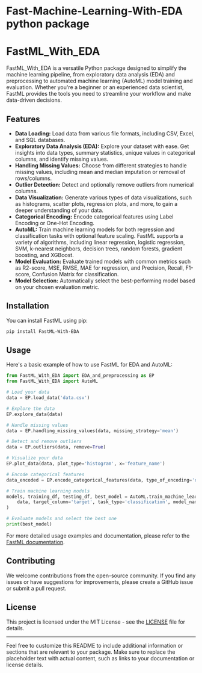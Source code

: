# Fast-Machine-Learning-With-EDA python package

# FastML_With_EDA

FastML_With_EDA is a versatile Python package designed to simplify the machine learning pipeline, from exploratory data analysis (EDA) and preprocessing to automated machine learning (AutoML) model training and evaluation. Whether you're a beginner or an experienced data scientist, FastML provides the tools you need to streamline your workflow and make data-driven decisions.

## Features

- **Data Loading:** Load data from various file formats, including CSV, Excel, and SQL databases.
- **Exploratory Data Analysis (EDA):** Explore your dataset with ease. Get insights into data types, summary statistics, unique values in categorical columns, and identify missing values.
- **Handling Missing Values:** Choose from different strategies to handle missing values, including mean and median imputation or removal of rows/columns.
- **Outlier Detection:** Detect and optionally remove outliers from numerical columns.
- **Data Visualization:** Generate various types of data visualizations, such as histograms, scatter plots, regression plots, and more, to gain a deeper understanding of your data.
- **Categorical Encoding:** Encode categorical features using Label Encoding or One-Hot Encoding.
- **AutoML:** Train machine learning models for both regression and classification tasks with optional feature scaling. FastML supports a variety of algorithms, including linear regression, logistic regression, SVM, k-nearest neighbors, decision trees, random forests, gradient boosting, and XGBoost.
- **Model Evaluation:** Evaluate trained models with common metrics such as R2-score, MSE, RMSE, MAE for regression, and Precision, Recall, F1-score, Confusion Matrix for classification.
- **Model Selection:** Automatically select the best-performing model based on your chosen evaluation metric.

## Installation

You can install FastML using pip:

```bash
pip install FastML-With-EDA
```

## Usage

Here's a basic example of how to use FastML for EDA and AutoML:

```python
from FastML_With_EDA import EDA_and_preprocessing as EP
from FastML_With_EDA import AutoML

# Load your data
data = EP.load_data('data.csv')

# Explore the data
EP.explore_data(data)

# Handle missing values
data = EP.handling_missing_values(data, missing_strategy='mean')

# Detect and remove outliers
data = EP.outliers(data, remove=True)

# Visualize your data
EP.plot_data(data, plot_type='histogram', x='feature_name')

# Encode categorical features
data_encoded = EP.encode_categorical_features(data, type_of_encoding='onehot')

# Train machine learning models
models, training_df, testing_df, best_model = AutoML.train_machine_learning_models(
    data, target_column='target', task_type='classification', model_names=None, test_size=0.2, hyperparameters={}, scaling='minmax'
)

# Evaluate models and select the best one
print(best_model)
```

For more detailed usage examples and documentation, please refer to the [FastML documentation](link-to-your-documentation).

## Contributing

We welcome contributions from the open-source community. If you find any issues or have suggestions for improvements, please create a GitHub issue or submit a pull request.

## License

This project is licensed under the MIT License - see the [LICENSE](LICENSE) file for details.

---

Feel free to customize this README to include additional information or sections that are relevant to your package. Make sure to replace the placeholder text with actual content, such as links to your documentation or license details.
